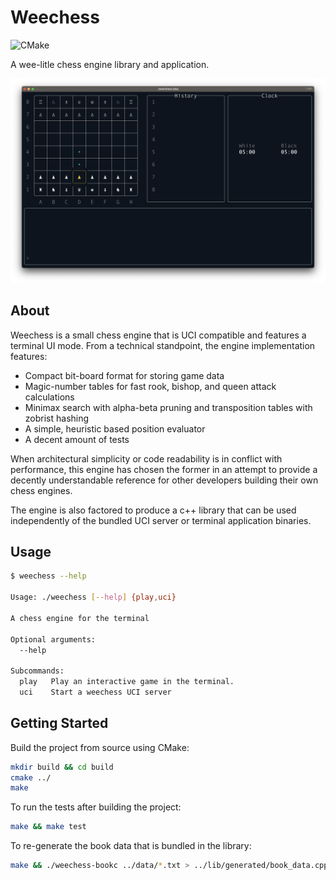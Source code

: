# Weechess

![CMake](https://github.com/ryanwebber/weechess/actions/workflows/cmake.yml/badge.svg)

A wee-litle chess engine library and application.

![screenshot](./assets/screenshot.png)


## About

Weechess is a small chess engine that is UCI compatible and features a terminal UI mode. From a technical standpoint,
the engine implementation features:
 * Compact bit-board format for storing game data
 * Magic-number tables for fast rook, bishop, and queen attack calculations
 * Minimax search with alpha-beta pruning and transposition tables with zobrist hashing
 * A simple, heuristic based position evaluator
 * A decent amount of tests

When architectural simplicity or code readability is in conflict with performance, this engine
has chosen the former in an attempt to provide a decently understandable reference for other
developers building their own chess engines.

The engine is also factored to produce a c++ library that can be used independently of the
bundled UCI server or terminal application binaries.


## Usage

```bash
$ weechess --help

Usage: ./weechess [--help] {play,uci}

A chess engine for the terminal

Optional arguments:
  --help

Subcommands:
  play   Play an interactive game in the terminal.
  uci    Start a weechess UCI server
```


## Getting Started

Build the project from source using CMake:

```bash
mkdir build && cd build
cmake ../
make
```

To run the tests after building the project:

```bash
make && make test
```

To re-generate the book data that is bundled in the library:

```bash
make && ./weechess-bookc ../data/*.txt > ../lib/generated/book_data.cpp
```
